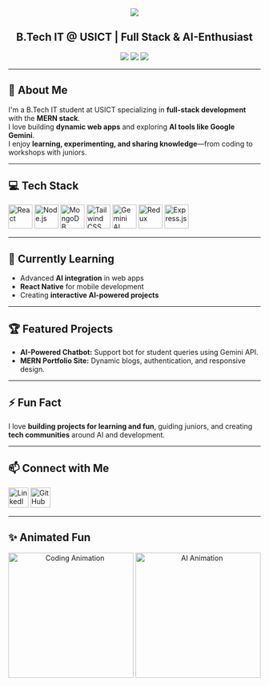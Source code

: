 <!-- Banner and Name -->
<div align="center">
  <img src="https://capsule-render.vercel.app/api?type=waving&color=gradient&height=200&section=header&text=Harsh%20Verma&fontSize=80&animation=fadeIn" />
  <h2>B.Tech IT @ USICT  |  Full Stack & AI-Enthusiast</h2>
  <img src="https://img.shields.io/badge/B.Tech-IT-blue?style=for-the-badge&logo=appveyor" />
  <img src="https://img.shields.io/github/followers/yourusername?style=social" />
  <img src="https://img.shields.io/github/stars/yourusername?style=social" />
</div>

---

## 🚀 About Me
I'm a B.Tech IT student at USICT specializing in **full-stack development** with the **MERN stack**.<br>
I love building **dynamic web apps** and exploring **AI tools like Google Gemini**.<br>
I enjoy **learning, experimenting, and sharing knowledge**—from coding to workshops with juniors.

---

## 💻 Tech Stack

<p align="left">
  <img src="https://cdn.jsdelivr.net/gh/devicons/devicon/icons/react/react-original-wordmark.svg" width="48" height="48" alt="React"/>
  <img src="https://cdn.jsdelivr.net/gh/devicons/devicon/icons/nodejs/nodejs-original-wordmark.svg" width="48" height="48" alt="Node.js"/>
  <img src="https://cdn.jsdelivr.net/gh/devicons/devicon/icons/mongodb/mongodb-original-wordmark.svg" width="48" height="48" alt="MongoDB"/>
  <!-- Animated Tailwind CSS SVG -->
<img src="https://cdn.jsdelivr.net/gh/devicons/devicon/icons/tailwindcss/tailwindcss-plain.svg" width="48" height="48" alt="Tailwind CSS"/>

<img src="https://commons.wikimedia.org/wiki/Special:FilePath/Google-gemini-icon.svg" width="48" height="48" alt="Gemini AI"/>

  <img src="https://cdn.jsdelivr.net/gh/devicons/devicon/icons/redux/redux-original.svg" width="48" height="48" alt="Redux"/>
  <img src="https://cdn.jsdelivr.net/gh/devicons/devicon/icons/express/express-original.svg" width="48" height="48" alt="Express.js"/>
  <!-- Animated Gemini SVG -->
</p>

---

## 🌱 Currently Learning

- Advanced **AI integration** in web apps  
- **React Native** for mobile development  
- Creating **interactive AI-powered projects**  

---

## 🏆 Featured Projects

- **AI-Powered Chatbot:** Support bot for student queries using Gemini API.
- **MERN Portfolio Site:** Dynamic blogs, authentication, and responsive design.

---

## ⚡ Fun Fact

I love **building projects for learning and fun**, guiding juniors, and creating **tech communities** around AI and development.

---

## 📫 Connect with Me

<p align="left">
  <a href="https://linkedin.com/in/yourprofile"><img src="https://img.shields.io/badge/-LinkedIn-0A66C2?style=for-the-badge&logo=linkedin&logoColor=white" height="40" alt="LinkedIn"/></a>
  <a href="https://github.com/yourusername"><img src="https://img.shields.io/badge/-GitHub-181717?style=for-the-badge&logo=github&logoColor=white" height="40" alt="GitHub"/></a>
</p>

---

## ✨ Animated Fun

<p align="center">
  <img src="https://media.giphy.com/media/26tOZ42Mg6pbTUPHW/giphy.gif" width="250" alt="Coding Animation"/>
  <img src="https://media.giphy.com/media/3o6Zt481isNVuQI1l6/giphy.gif" width="250" alt="AI Animation"/>
</p>
